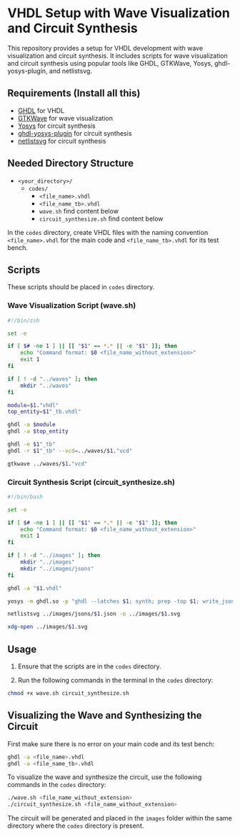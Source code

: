 # VHDL Setup with Wave Visualization and Circuit Synthesis

This repository provides a setup for VHDL development with wave visualization and circuit synthesis. It includes scripts for wave visualization and circuit synthesis using popular tools like GHDL, GTKWave, Yosys, ghdl-yosys-plugin, and netlistsvg.

## Requirements (Install all this)

- [GHDL](https://github.com/ghdl/ghdl) for VHDL
- [GTKWave](https://github.com/gtkwave/gtkwave.git) for wave visualization
- [Yosys](https://github.com/YosysHQ/yosys.git) for circuit synthesis
- [ghdl-yosys-plugin](https://github.com/ghdl/ghdl-yosys-plugin.git)  for circuit synthesis
- [netlistsvg](https://github.com/nturley/netlistsvg.git)  for circuit synthesis

## Needed Directory Structure 
- `<your_directory>/`
  - `codes/`
    - `<file_name>.vhdl`
    - `<file_name_tb>.vhdl`
    - `wave.sh` find content below
    - `circuit_synthesize.sh` find content below

In the `codes` directory, create VHDL files with the naming convention `<file_name>.vhdl` for the main code and `<file_name_tb>.vhdl` for its test bench.

## Scripts

These scripts should be placed in `codes` directory.

### Wave Visualization Script (wave.sh)

```bash
#!/bin/zsh

set -e 

if [ $# -ne 1 ] || [[ "$1" == *.* || -e "$1" ]]; then
    echo "Command format: $0 <file_name_without_extension>"
    exit 1
fi

if [ ! -d "../waves" ]; then
    mkdir "../waves"
fi

module=$1."vhdl"
top_entity=$1"_tb.vhdl"

ghdl -a $module
ghdl -a $top_entity

ghdl -e $1"_tb"
ghdl -r $1"_tb" --vcd=../waves/$1."vcd"

gtkwave ../waves/$1."vcd"
```
### Circuit Synthesis Script (circuit_synthesize.sh)
```bash
#!/bin/bash

set -e

if [ $# -ne 1 ] || [[ "$1" == *.* || -e "$1" ]]; then
    echo "Command format: $0 <file_name_without_extension>"
    exit 1
fi

if [ ! -d "../images" ]; then
    mkdir "../images"
    mkdir "../images/jsons"
fi

ghdl -a "$1.vhdl"

yosys -m ghdl.so -p "ghdl --latches $1; synth; prep -top $1; write_json ../images/jsons/$1.json"

netlistsvg ../images/jsons/$1.json -o ../images/$1.svg

xdg-open ../images/$1.svg
```

## Usage

1. Ensure that the scripts are in the `codes` directory.

2. Run the following commands in the terminal in the `codes` directory:

```zsh
chmod +x wave.sh circuit_synthesize.sh
```

## Visualizing the Wave and Synthesizing the Circuit

First make sure there is no error on your main code and its test bench:
```bash
ghdl -a <file_name>.vhdl
ghdl -a <file_name_tb>.vhdl
```

To visualize the wave and synthesize the circuit, use the following commands in the `codes` directory:

```bash
./wave.sh <file_name_without_extension>
./circuit_synthesize.sh <file_name_without_extension>
```
The circuit will be generated and placed in the `images` folder within the same directory where the `codes` directory is present.
